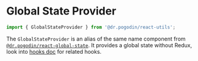 # Global State Provider

```jsx
import { GlobalStateProvider } from '@dr.pogodin/react-utils';
```
The `GlobalStateProvider` is an alias of the same name component from
[`@dr.pogodin/react-global-state`](https://www.npmjs.com/package/@dr.pogodin/react-global-state). It provides a global state without Redux, look into
[hooks doc](hooks.md) for related hooks.
